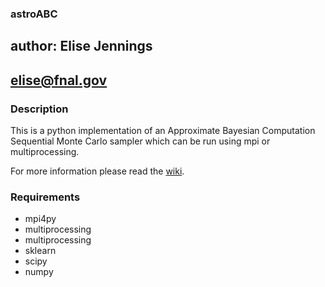 ### **astroABC** ###
## author: Elise Jennings ##
## elise@fnal.gov ##


### Description ###

This is a python implementation of an Approximate Bayesian Computation Sequential Monte Carlo sampler
which can be run using mpi or multiprocessing.

For more information please read the [wiki](https://bitbucket.org/elisejennings/astroabc_mpi/wiki/Home).

### Requirements ###

* mpi4py
* multiprocessing
* multiprocessing
* sklearn
* scipy
* numpy
